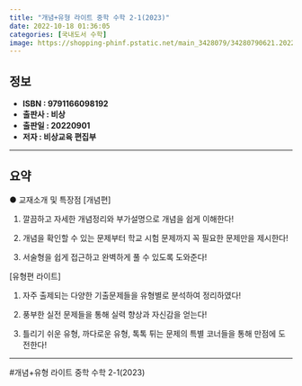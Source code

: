 ```yaml
---
title: "개념+유형 라이트 중학 수학 2-1(2023)"
date: 2022-10-18 01:36:05
categories: [국내도서 수학]
image: https://shopping-phinf.pstatic.net/main_3428079/34280790621.20220830094600.jpg
---
```


## **정보**

- **ISBN : 9791166098192**
- **출판사 : 비상**
- **출판일 : 20220901**
- **저자 : 비상교육 편집부**

------



## **요약**

● 교재소개 및 특장점
[개념편]
1. 깔끔하고 자세한 개념정리와 부가설명으로 개념을 쉽게 이해한다!

2. 개념을 확인할 수 있는 문제부터 학교 시험 문제까지 꼭 필요한 문제만을 제시한다!

3. 서술형을 쉽게 접근하고 완벽하게 풀 수 있도록 도와준다!

[유형편 라이트]
1. 자주 출제되는 다양한 기출문제들을 유형별로 분석하여 정리하였다!

2. 풍부한 실전 문제들을 통해 실력 향상과 자신감을 얻는다!

3. 틀리기 쉬운 유형, 까다로운 유형, 톡톡 튀는 문제의 특별 코너들을 통해 만점에 도전한다!

------

#개념+유형 라이트 중학 수학 2-1(2023)



